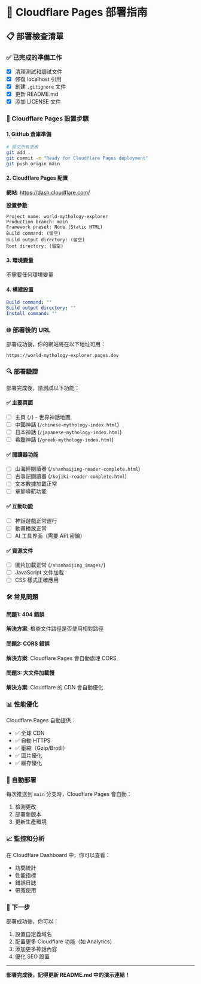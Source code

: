 # 🚀 Cloudflare Pages 部署指南

## 📋 部署檢查清單

### ✅ 已完成的準備工作
- [x] 清理測試和調試文件
- [x] 修復 localhost 引用
- [x] 創建 `.gitignore` 文件
- [x] 更新 README.md
- [x] 添加 LICENSE 文件

### 🔧 Cloudflare Pages 設置步驟

#### 1. GitHub 倉庫準備
```bash
# 提交所有更改
git add .
git commit -m "Ready for Cloudflare Pages deployment"
git push origin main
```

#### 2. Cloudflare Pages 配置
**網站**: https://dash.cloudflare.com/

**設置參數**:
```
Project name: world-mythology-explorer
Production branch: main
Framework preset: None (Static HTML)
Build command: (留空)
Build output directory: (留空)
Root directory: (留空)
```

#### 3. 環境變量
不需要任何環境變量

#### 4. 構建設置
```yaml
Build command: ""
Build output directory: ""
Install command: ""
```

### 🌐 部署後的 URL
部署成功後，你的網站將在以下地址可用：
```
https://world-mythology-explorer.pages.dev
```

### 🔍 部署驗證

部署完成後，請測試以下功能：

#### ✅ 主要頁面
- [ ] 主頁 (`/`) - 世界神話地圖
- [ ] 中國神話 (`/chinese-mythology-index.html`)
- [ ] 日本神話 (`/japanese-mythology-index.html`)
- [ ] 希臘神話 (`/greek-mythology-index.html`)

#### ✅ 閱讀器功能
- [ ] 山海經閱讀器 (`/shanhaijing-reader-complete.html`)
- [ ] 古事記閱讀器 (`/kojiki-reader-complete.html`)
- [ ] 文本數據加載正常
- [ ] 章節導航功能

#### ✅ 互動功能
- [ ] 神話遊戲正常運行
- [ ] 動畫播放正常
- [ ] AI 工具界面（需要 API 密鑰）

#### ✅ 資源文件
- [ ] 圖片加載正常 (`/shanhaijing_images/`)
- [ ] JavaScript 文件加載
- [ ] CSS 樣式正確應用

### 🛠️ 常見問題

#### 問題1: 404 錯誤
**解決方案**: 檢查文件路徑是否使用相對路徑

#### 問題2: CORS 錯誤
**解決方案**: Cloudflare Pages 會自動處理 CORS

#### 問題3: 大文件加載慢
**解決方案**: Cloudflare 的 CDN 會自動優化

### 📊 性能優化

Cloudflare Pages 自動提供：
- ✅ 全球 CDN
- ✅ 自動 HTTPS
- ✅ 壓縮（Gzip/Brotli）
- ✅ 圖片優化
- ✅ 緩存優化

### 🔄 自動部署

每次推送到 `main` 分支時，Cloudflare Pages 會自動：
1. 檢測更改
2. 部署新版本
3. 更新生產環境

### 📈 監控和分析

在 Cloudflare Dashboard 中，你可以查看：
- 訪問統計
- 性能指標
- 錯誤日誌
- 帶寬使用

### 🎯 下一步

部署成功後，你可以：
1. 設置自定義域名
2. 配置更多 Cloudflare 功能（如 Analytics）
3. 添加更多神話內容
4. 優化 SEO 設置

---

**部署完成後，記得更新 README.md 中的演示連結！**